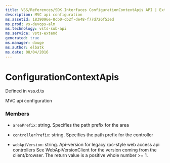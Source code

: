 ```yaml
---
title: VSS/References/SDK.Interfaces ConfigurationContextApis API | Extensions for Visual Studio Team Services
description: MVC api configuration
ms.assetid: 1839096e-8cb0-cb2f-de48-f77d726f53ed
ms.prod: vs-devops-alm
ms.technology: vsts-sub-api
ms.service: vsts-extend
generated: true
ms.manager: douge
ms.author: elbatk
ms.date: 08/04/2016
---
```


# ConfigurationContextApis

Defined in vss.d.ts


MVC api configuration 

### Members

* `areaPrefix`: string. Specifies the path prefix for the area

* `controllerPrefix`: string. Specifies the path prefix for the controller

* `webApiVersion`: string. Api-version for legacy rpc-style web access api controllers See WebApiVersionClient for the version coming from the client/browser.  The return value is a positive whole number &gt;= 1.

